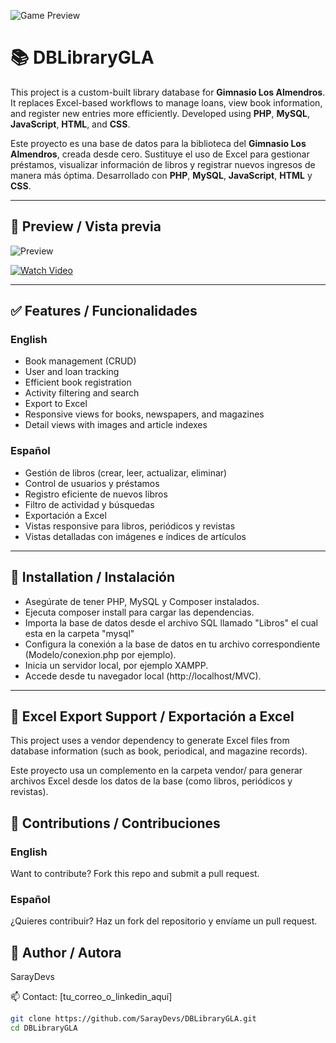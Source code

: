 ![Game Preview](imagen/ultimo.gif)

# 📚 DBLibraryGLA

This project is a custom-built library database for **Gimnasio Los Almendros**. It replaces Excel-based workflows to manage loans, view book information, and register new entries more efficiently. Developed using **PHP**, **MySQL**, **JavaScript**, **HTML**, and **CSS**.

Este proyecto es una base de datos para la biblioteca del **Gimnasio Los Almendros**, creada desde cero. Sustituye el uso de Excel para gestionar préstamos, visualizar información de libros y registrar nuevos ingresos de manera más óptima. Desarrollado con **PHP**, **MySQL**, **JavaScript**, **HTML** y **CSS**.

---

## 🎥 Preview / Vista previa

<!-- Aquí puedes poner tu gif o video -->
![Preview](ruta/del/gif.gif)  
<!-- O insertar un video de YouTube si lo subes allá -->
[![Watch Video](https://img.youtube.com/vi/VIDEO_ID/0.jpg)](https://www.youtube.com/watch?v=VIDEO_ID)

---

## ✅ Features / Funcionalidades

### English
- Book management (CRUD)
- User and loan tracking
- Efficient book registration
- Activity filtering and search
- Export to Excel
- Responsive views for books, newspapers, and magazines
- Detail views with images and article indexes

### Español
- Gestión de libros (crear, leer, actualizar, eliminar)
- Control de usuarios y préstamos
- Registro eficiente de nuevos libros
- Filtro de actividad y búsquedas
- Exportación a Excel
- Vistas responsive para libros, periódicos y revistas
- Vistas detalladas con imágenes e índices de artículos

---

## 🚀 Installation / Instalación

- Asegúrate de tener PHP, MySQL y Composer instalados.
- Ejecuta composer install para cargar las dependencias.
- Importa la base de datos desde el archivo SQL llamado "Libros" el cual esta en la carpeta "mysql"
- Configura la conexión a la base de datos en tu archivo correspondiente (Modelo/conexion.php por ejemplo).
- Inicia un servidor local, por ejemplo XAMPP.
- Accede desde tu navegador local (http://localhost/MVC).

---

## 🧩 Excel Export Support / Exportación a Excel
This project uses a vendor dependency to generate Excel files from database information (such as book, periodical, and magazine records).

Este proyecto usa un complemento en la carpeta vendor/ para generar archivos Excel desde los datos de la base (como libros, periódicos y revistas).

## 🤝 Contributions / Contribuciones
### English
Want to contribute? Fork this repo and submit a pull request.

### Español
¿Quieres contribuir? Haz un fork del repositorio y envíame un pull request.

## 👤 Author / Autora
SarayDevs

📫 Contact: [tu_correo_o_linkedin_aquí]
```bash
git clone https://github.com/SarayDevs/DBLibraryGLA.git
cd DBLibraryGLA
